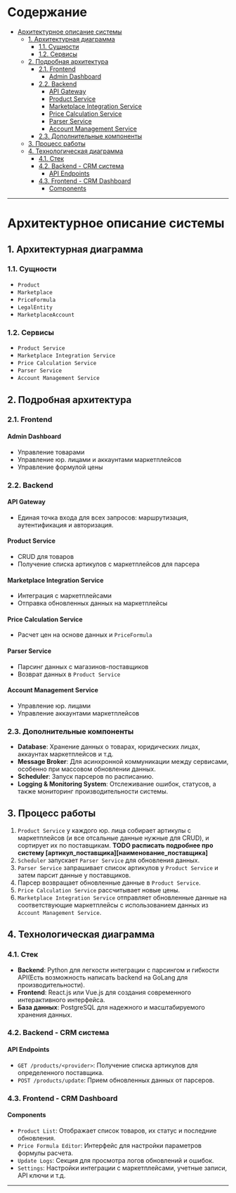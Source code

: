 # Содержание

- [Архитектурное описание системы](#архитектурное-описание-системы)
  - [1. Архитектурная диаграмма](#1-архитектурная-диаграмма)
    - [1.1. Сущности](#11-сущности)
    - [1.2. Сервисы](#12-сервисы)
  - [2. Подробная архитектура](#2-подробная-архитектура)
    - [2.1. Frontend](#21-frontend)
      - [Admin Dashboard](#admin-dashboard)
    - [2.2. Backend](#22-backend)
      - [API Gateway](#api-gateway)
      - [Product Service](#product-service)
      - [Marketplace Integration Service](#marketplace-integration-service)
      - [Price Calculation Service](#price-calculation-service)
      - [Parser Service](#parser-service)
      - [Account Management Service](#account-management-service)
    - [2.3. Дополнительные компоненты](#23-дополнительные-компоненты)
  - [3. Процесс работы](#3-процесс-работы)
  - [4. Технологическая диаграмма](#4-технологическая-диаграмма)
    - [4.1. Стек](#41-стек)
    - [4.2. Backend - CRM система](#42-backend---crm-система)
      - [API Endpoints](#api-endpoints)
    - [4.3. Frontend - CRM Dashboard](#43-frontend---crm-dashboard)
      - [Components](#components)

---

# Архитектурное описание системы

## 1. Архитектурная диаграмма

### 1.1. Сущности

- `Product`
- `Marketplace`
- `PriceFormula`
- `LegalEntity`
- `MarketplaceAccount`

### 1.2. Сервисы

- `Product Service`
- `Marketplace Integration Service`
- `Price Calculation Service`
- `Parser Service`
- `Account Management Service`

## 2. Подробная архитектура

### 2.1. Frontend

#### Admin Dashboard

- Управление товарами
- Управление юр. лицами и аккаунтами маркетплейсов
- Управление формулой цены

### 2.2. Backend

#### API Gateway

- Единая точка входа для всех запросов: маршрутизация, аутентификация и авторизация.

#### Product Service

- CRUD для товаров
- Получение списка артикулов с маркетплейсов для парсера

#### Marketplace Integration Service

- Интеграция с маркетплейсами
- Отправка обновленных данных на маркетплейсы

#### Price Calculation Service

- Расчет цен на основе данных и `PriceFormula`

#### Parser Service

- Парсинг данных с магазинов-поставщиков
- Возврат данных в `Product Service`

#### Account Management Service

- Управление юр. лицами
- Управление аккаунтами маркетплейсов

### 2.3. Дополнительные компоненты

- **Database**: Хранение данных о товарах, юридических лицах, аккаунтах маркетплейсов и т.д.
- **Message Broker**: Для асинхронной коммуникации между сервисами, особенно при массовом обновлении данных.
- **Scheduler**: Запуск парсеров по расписанию.
- **Logging & Monitoring System**: Отслеживание ошибок, статусов, а также мониторинг производительности системы.

## 3. Процесс работы
1. `Product Service` у каждого юр. лица собирает артикулы с маркетплейсов (и все отсальные данные нужные для CRUD), и сортирует их по поставщикам.
__TODO расписать подробнее про систему [артикул_поставщика][наименование_поставщика]__
2. `Scheduler` запускает `Parser Service` для обновления данных.
3. `Parser Service` запрашивает список артикулов у `Product Service` и затем парсит данные у поставщиков.
4. Парсер возвращает обновленные данные в `Product Service`.
5. `Price Calculation Service` рассчитывает новые цены.
6. `Marketplace Integration Service` отправляет обновленные данные на соответствующие маркетплейсы с использованием данных из `Account Management Service`.

## 4. Технологическая диаграмма

### 4.1. Стек

- **Backend**: Python для легкости интеграции с парсингом и гибкости API(Есть возможность написать backend на GoLang для производительности).
- **Frontend**: React.js или Vue.js для создания современного интерактивного интерфейса.
- **База данных**: PostgreSQL для надежного и масштабируемого хранения данных.

### 4.2. Backend - CRM система

#### API Endpoints

- `GET /products/<provider>`: Получение списка артикулов для определенного поставщика.
- `POST /products/update`: Прием обновленных данных от парсеров.

### 4.3. Frontend - CRM Dashboard

#### Components

- `Product List`: Отображает список товаров, их статус и последние обновления.
- `Price Formula Editor`: Интерфейс для настройки параметров формулы расчета.
- `Update Logs`: Секция для просмотра логов обновлений и ошибок.
- `Settings`: Настройки интеграции с маркетплейсами, учетные записи, API ключи и т.д.

---
